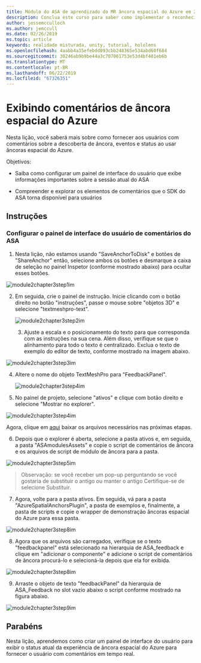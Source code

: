 ```yaml
---
title: Módulo do ASA de aprendizado do MR âncora espacial do Azure em 2 HoloLens
description: Conclua este curso para saber como implementar o reconhecimento facial do Azure em um aplicativo de realidade misturada.
author: jessemcculloch
ms.author: jemccull
ms.date: 02/26/2019
ms.topic: article
keywords: realidade misturada, unity, tutorial, hololens
ms.openlocfilehash: 4aabb4a35efebdd893cbb248365e534abd60f684
ms.sourcegitcommit: 30246ab9b9be44a3c707061753e53d4bf401eb6b
ms.translationtype: MT
ms.contentlocale: pt-BR
ms.lasthandoff: 06/22/2019
ms.locfileid: "67326351"
---
```

# <a name="displaying-azure-spatial-anchor-feedback"></a>Exibindo comentários de âncora espacial do Azure

Nesta lição, você saberá mais sobre como fornecer aos usuários com comentários sobre a descoberta de âncora, eventos e status ao usar âncoras espacial do Azure.

Objetivos:

* Saiba como configurar um painel de interface do usuário que exibe informações importantes sobre a sessão atual do ASA

* Compreender e explorar os elementos de comentários que o SDK do ASA torna disponível para usuários

  

## <a name="instructions"></a>Instruções

### <a name="set-up-asa-feedback-ui-panel"></a>Configurar o painel de interface do usuário de comentários do ASA

1. Nesta lição, não estamos usando "SaveAnchorToDisk" e botões de "ShareAnchor" então, selecione ambos os botões e desmarque a caixa de seleção no painel Inspetor (conforme mostrado abaixo) para ocultar esses botões.
   

![module2chapter3step1im](images/module2chapter3step1im.PNG)

2. Em seguida, crie o painel de instrução. Inicie clicando com o botão direito no botão "instruções", passe o mouse sobre "objetos 3D" e selecione "textmeshpro-text".

   

   ![module2chapter3step2im](images/module2chapter3step2im.PNG)

   3. Ajuste a escala e o posicionamento do texto para que corresponda com as instruções na sua cena. Além disso, verifique se que o alinhamento para todo o texto é centralizado. Exclua o texto de exemplo do editor de texto, conforme mostrado na imagem abaixo.


![module2chapter3step3im](images/module2chapter3step3im.PNG)

4. Altere o nome do objeto TextMeshPro para "FeedbackPanel".
   
   ![module2chapter3step4im](images/module2chapter3step4im.PNG)
   
5. No painel de projeto, selecione "ativos" e clique com botão direito e selecione "Mostrar no explorer".
   

![module2chapter3step4im](images/module2chapter3step5im.PNG)

Agora, clique em [aqui](https://onedrive.live.com/?authkey=%21ABXEC8PvyQu8Qd8&id=5B7335C4342BCB0E%21395636&cid=5B7335C4342BCB0E) baixar os arquivos necessários nas próximas etapas.

6. Depois que o explorer é aberta, selecione a pasta ativos e, em seguida, a pasta "ASAmodulesAssets" e copie o script de comentários de âncora e os arquivos de script de módulo de âncora para a pasta. 
   

![module2chapter3step5im](images/module2chapter3step6im.PNG)

> Observação: se você receber um pop-up perguntando se você gostaria de substituir o antigo ou manter o antigo Certifique-se de selecione Substituir.

7. Agora, volte para a pasta ativos. Em seguida, vá para a pasta "AzureSpatialAnchorsPlugin", a pasta de exemplos e, finalmente, a pasta de scripts e copie o wrapper de demonstração âncoras espacial do Azure para essa pasta. 
   

![module2chapter3step8im](images/module2chapter3step7im.PNG)

8. Agora que os arquivos são carregados, verifique se o texto "feedbackpanel" está selecionado na hierarquia de ASA_feedback e clique em "adicionar o componente" e adicione o script de comentários de âncora procurá-lo e selecioná-la depois que ela for exibida. 
   
   

![module2chapter3step8im](images/module2chapter3step8im.PNG)

9. Arraste o objeto de texto "feedbackPanel" da hierarquia de ASA_Feedback no slot vazio abaixo o script conforme mostrado na figura abaixo. 
   

![module2chapter3step9im](images/module2chapter3step9im.PNG)

   

## <a name="congratulations"></a>Parabéns

Nesta lição, aprendemos como criar um painel de interface do usuário para exibir o status atual da experiência de âncora espacial do Azure para fornecer o usuário com comentários em tempo real.


